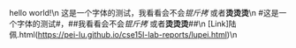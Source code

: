 hello world!\n
这是一个字体的测试，我看看会不会*锟斤拷* 或者**烫烫烫**\n
#这是一个字体的测试#，##我看看会不会*锟斤拷* 或者**烫烫烫**##\n
[Link]陆佩.html(https://pei-lu.github.io/cse15l-lab-reports/lupei.html)\n
